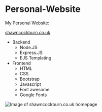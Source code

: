 # Personal-Website
My Personal Website:

[shawncockburn.co.uk](https://www.shawncockburn.co.uk/)

* Backend
  * Node.JS
  * Express.JS
  * EJS Templating
* Frontend
  * HTML
  * CSS
  * Bootstrap
  * Javascript
  * Font awesome
  * Google Fonts

![Image of shawncockburn.co.uk homepage](https://repository-images.githubusercontent.com/245103400/af6b3c80-cb34-11ea-82ba-4c89bd24a9dc)
